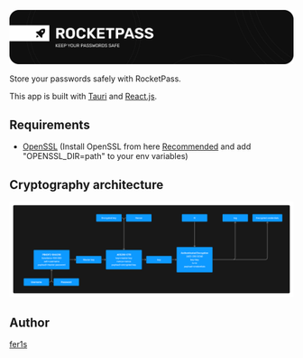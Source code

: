 ![rocket-pass](banner.png)

Store your passwords safely with RocketPass.

This app is built with [Tauri](https://tauri.app/) and [React.js](https://reactjs.org/).

## Requirements

- [OpenSSL](https://www.openssl.org/) (Install OpenSSL from here [Recommended](https://slproweb.com/products/Win32OpenSSL.html) and add "OPENSSL_DIR=path" to your env variables)


## Cryptography architecture

![crypto_arch](crypto_arch.png)

<!-- ## Preview

![preview](preview.png) -->

## Author

[fer1s](https://github.com/fer1s)
